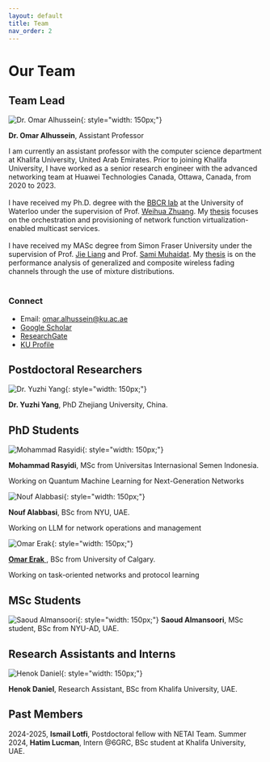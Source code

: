 ```yaml
---
layout: default
title: Team
nav_order: 2
---
```

<!-- Google tag (gtag.js) -->
<script async src="https://www.googletagmanager.com/gtag/js?id=G-E09K8XMPK5"></script>
<script>
  window.dataLayer = window.dataLayer || [];
  function gtag(){dataLayer.push(arguments);}
  gtag('js', new Date());

  gtag('config', 'G-E09K8XMPK5');
</script>



# Our Team

## Team Lead


![Dr. Omar Alhussein](images/omar4.jpg){: style="width: 150px;"}

**Dr. Omar Alhussein**, Assistant Professor

I am currently an assistant professor with the computer science department at Khalifa University, United Arab Emirates. Prior to joining Khalifa University, I have worked as a senior research engineer with the advanced networking team at Huawei Technologies Canada, Ottawa, Canada, from 2020 to 2023.<br><br>
I have received my Ph.D. degree with the <a href="https://uwaterloo.ca/broadband-communications-research-lab/">BBCR lab</a> at the University of Waterloo under the supervision of Prof. <a href="https://bbcr.uwaterloo.ca/~wzhuang/">Weihua Zhuang</a>. My <a href="research_phd.html">thesis</a> focuses on the orchestration and provisioning of network function virtualization-enabled multicast services.<br><br>
I have received my MASc degree from Simon Fraser University under the supervision of Prof. <a href="https://www.sfu.ca/~jiel/">Jie Liang</a> and Prof. <a href="https://sites.google.com/view/muhaidat/home?authuser=0">Sami Muhaidat</a>. My <a href="research_masc.html">thesis</a> is on the performance analysis of generalized and composite wireless fading channels through the use of mixture distributions.<br><br>

### Connect
- Email: [omar.alhussein@ku.ac.ae](mailto:omar.alhussein@ku.ac.ae)
- [Google Scholar](https://scholar.google.ca/citations?user=_4mKHpcAAAAJ&hl=en)
- [ResearchGate](https://www.researchgate.net/profile/Omar_Alhussein)
- [KU Profile](https://www.ku.ac.ae/college-people/omar-alhussein)


<!-- 
## Collaborators

![Prof. Merouane Debbah](images/john_smith.jpg){: style="width: 150px;"}
**Prof. Merouane Debbah**, Professor, Director of the <a href="https://www.ku.ac.ae/6grc">KU-6GRC</a>

![Prof. Sami Muhaidat](images/sami_m.jpg){: style="width: 150px;"}
**Prof. Sami Muhaidat**, Professor, Acting Associate Dean of Research, Deputy Director of the <a href="https://www.ku.ac.ae/6grc">KU-6GRC</a>
 -->

<!-- ## Collaborators

![merouane debbah](images/people/collaborators/merouane_debbah_profile.jpeg){: style="width: 30px;"} ![sami muhaidat](images/people/collaborators/sami_muhaidat_profile.jpeg){: style="width: 30px;"}

 -->
<!-- ## Collaborators

<p align="center">
  <a href="https://www.ku.ac.ae/college-people/merouane-debbah">
    <img alt="Light" src="images/people/collaborators/merouane_debbah_profile.jpeg" width="20%">
  </a>
&nbsp; &nbsp;
  <a href="https://www.ku.ac.ae/college-people/sami-muhaidat">
  <img alt="Light" src="images/people/collaborators/sami_muhaidat_profile.jpeg" width="20%">
  </a>
</p> -->



## Postdoctoral Researchers

![Dr. Yuzhi Yang](images/yuzhi_yang.gif){: style="width: 150px;"}

**Dr. Yuzhi Yang**, PhD Zhejiang University, China.


## PhD Students

![Mohammad Rasyidi](images/arif.jpg){: style="width: 150px;"} 

**Mohammad Rasyidi**, MSc from Universitas Internasional Semen Indonesia.

Working on Quantum Machine Learning for Next-Generation Networks


![Nouf Alabbasi](images/Nouf_alabbasi_profile.png){: style="width: 150px;"} 

**Nouf Alabbasi**, BSc from NYU, UAE.

Working on LLM for network operations and management

![Omar Erak](images/omar_erak_profile.png){: style="width: 150px;"}

<a href="https://www.ku.ac.ae/college-people/omar-erak"> **Omar Erak** </a>, BSc from University of Calgary.

Working on task-oriented networks and protocol learning

<!-- ## Undergraduate Associates/Interns -->

## MSc Students
![Saoud Almansoori](images/people/humanicon.jpg){: style="width: 150px;"}
**Saoud Almansoori**, MSc student, BSc from NYU-AD, UAE.

## Research Assistants and Interns

![Henok Daniel](images/people/humanicon.jpg){: style="width: 150px;"} 

**Henok Daniel**, Research Assistant, BSc from Khalifa University, UAE.

## Past Members

2024-2025, **Ismail Lotfi**, Postdoctoral fellow with NETAI Team.
Summer 2024, **Hatim Lucman**, Intern @6GRC, BSc student at Khalifa University, UAE.



